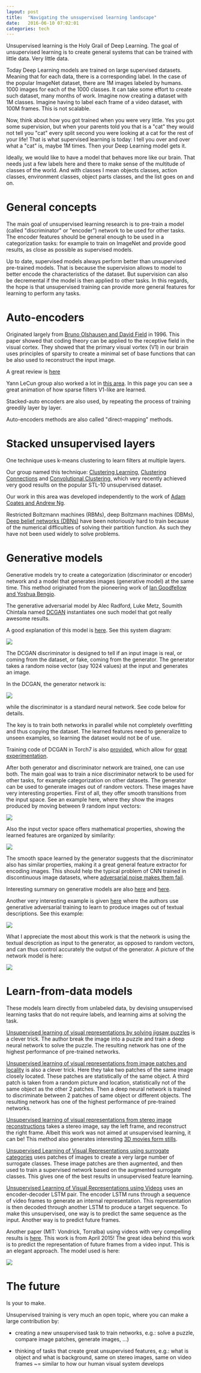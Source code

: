 ```yaml
---
layout: post
title:  "Navigating the unsupervised learning landscape"
date:   2016-06-10 07:02:01
categories: tech
---
```


Unsupervised learning is the Holy Grail of Deep Learning. The goal of unsupervised learning is to create general systems that can be trained with little data. Very little data. 

Today Deep Learning models are trained on large supervised datasets. Meaning that for each data, there is a corresponding label. In the case of the popular ImageNet dataset, there are 1M images labeled by humans. 1000 images for each of the 1000 classes. It can take some effort to create such dataset, many months of work. Imagine now creating a dataset with 1M classes. Imagine having to label each frame of a video dataset, with 100M frames. This is not scalable.

Now, think about how you got trained when you were very little. Yes you got some supervision, but when your parents told you that is a "cat" they would not tell you "cat" every split second you were looking at a cat for the rest of your life! That is what supervised learning is today: I tell you over and over what a "cat" is, maybe 1M times. Then your Deep Learning model gets it.

Ideally, we would like to have a model that behaves more like our brain. That needs just a few labels here and there to make sense of the multitude of classes of the world. And with classes I mean objects classes, action classes, environment classes, object parts classes, and the list goes on and on.

# General concepts

The main goal of unsupervised learning research is to pre-train a model  (called "discriminator" or "encoder") network to be used for other tasks. The encoder features should be general enough to be used in a categorization tasks: for example to train on ImageNet and provide good results, as close as possible as supervised models.

Up to date, supervised models always perform better than unsupervised pre-trained models. That is because the supervision allows to model to better encode the characteristics of the dataset. But supervision can also be decremental if the model is then applied to other tasks. In this regards, the hope is that unsupervised training can provide more general features for learning to perform any tasks.


# Auto-encoders

Originated largely from [Bruno Olshausen and David Field](http://redwood.psych.cornell.edu/papers/olshausen_field_1997.pdf) in 1996. This paper showed that coding theory can be applied to the receptive field in the visual cortex. They showed that the primary visual vortex (V1) in our brain uses principles of sparsity to create a minimal set of base functions that can be also used to reconstruct the input image.

A great review is [here](https://piotrmirowski.files.wordpress.com/2014/03/piotrmirowski_2014_reviewautoencoders.pdf)

Yann LeCun group also worked a lot in [this area](http://www.cs.nyu.edu/~yann/research/deep/). In this page you can see a great animation of how sparse filters V1-like are learned.

Stacked-auto encoders are also used, by repeating the process of training greedily layer by layer.

Auto-encoders methods are also called "direct-mapping" methods.



# Stacked unsupervised layers


One technique uses k-means clustering to learn filters at multiple layers. 

Our group named this technique: [Clustering Learning](http://arxiv.org/abs/1301.2820), [Clustering Connections](http://arxiv.org/abs/1306.0152) and [Convolutional Clustering](http://arxiv.org/abs/1511.06241), which very recently achieved very good results on the popular STL-10 unsupervised dataset.

Our work in this area was developed independently to the work of [Adam Coates and Andrew Ng](http://www-cs.stanford.edu/~acoates/papers/coatesng_nntot2012.pdf).

Restricted Boltzmann machines (RBMs), deep Boltzmann
machines (DBMs), [Deep belief networks (DBNs)](https://www.cs.toronto.edu/~hinton/absps/fastnc.pdf) have been notoriously hard to train because of the numerical difficulties of solving their partition function. As such they have not been used widely to solve problems.


# Generative models

Generative models try to create a categorization (discriminator or encoder) network and a model that generates images (generative model) at the same time. This method originated from the pioneering work of [Ian Goodfellow and Yoshua Bengio](http://arxiv.org/abs/1406.2661).

The generative adversarial model by Alec Radford, Luke Metz, Soumith Chintala named [DCGAN](https://arxiv.org/abs/1511.06434) instantiates one such model that got really awesome results. 

A good explanation of this model is [here](https://ishmaelbelghazi.github.io/ALI/). See this system diagram:

![](/assets/unsup/gan_simple.svg)

The DCGAN discriminator is designed to tell if an input image is real, or coming from the dataset, or fake, coming from the generator. The generator takes a random noise vector (say 1024 values) at the input and generates an image.

In the DCGAN, the generator network is:

![](/assets/unsup/dcgan.jpg)

while the discriminator is a standard neural network. See code below for details.

The key is to train both networks in parallel while not completely overfitting and thus copying the dataset. The learned features need to generalize to unseen examples, so learning the dataset would not be of use.

Training code of DCGAN in Torch7 is also [provided](https://github.com/soumith/dcgan.torch), which allow for [great experimentation](https://www.facebook.com/yann.lecun/posts/10153269667222143). 

After both generator and discriminator network are trained, one can use both. The main goal was to train a nice discriminator network to be used for other tasks, for example categorization on other datasets. The generator can be used to generate images out of random vectors. These images have very interesting properties. First of all, they offer smooth transitions from the input space. See an example here, where they show the images produced by moving between 9 random input vectors: 

![](/assets/unsup/dcgan_int.jpg)

Also the input vector space offers mathematical properties, showing the learned features are organized by similarity:

![](/assets/unsup/dcgan_math.jpg)

The smooth space learned by the generator suggests that the discriminator also has similar properties, making it a great general feature extractor for encoding images. This should help the typical problem of CNN trained in discontinuous image datasets, where [adversarial noise makes them fail](https://arxiv.org/abs/1312.6199).

Interesting summary on generative models are also [here](https://openai.com/blog/generative-models/) and [here](https://code.facebook.com/posts/1587249151575490/a-path-to-unsupervised-learning-through-adversarial-networks/).

Another very interesting example is given [here](https://arxiv.org/abs/1605.05396) where the authors use generative adversarial training to learn to produce images out of textual descriptions. See this example:

![](/assets/unsup/gatexamples.jpg)

What I appreciate the most about this work is that the network is using the textual description as input to the generator, as opposed to random vectors, and can thus control accurately the output of the generator. A picture of the network model is here:

![](/assets/unsup/gatnet.jpg)


# Learn-from-data models

These models learn directly from unlabeled data, by devising unsupervised learning tasks that do not require labels, and learning aims at solving the task.

[Unsupervised learning of visual representations by solving jigsaw puzzles](http://arxiv.org/abs/1603.09246) is a clever trick. The author break the image into a puzzle and train a deep neural network to solve the puzzle. The resulting network has one of the highest performance of pre-trained networks.

[Unsupervised learning of visual representations from image patches and locality](https://arxiv.org/abs/1511.06811) is also a clever trick. Here they take two patches of the same image closely located. These patches are statistically of the same object. A third patch is taken from a random picture and location, statistically not of the same object as the other 2 patches. Then a deep neural network is trained to discriminate between 2 patches of same object or different objects. The resulting network has one of the highest performance of pre-trained networks.


[Unsupervised learning of visual representations from stereo image reconstructions](http://arxiv.org/abs/1604.03650) takes a stereo image, say the left frame, and reconstruct the right frame. Albeit this work was not aimed at unsupervised learning, it can be! This method also generates interesting [3D movies form stills](https://github.com/piiswrong/deep3d).


[Unsupervised Learning of Visual Representations using surrogate categories](http://arxiv.org/abs/1406.6909) uses patches of images to create a very large number of surrogate classes. These image patches are then augmented, and then used to train a supervised network based on the augmented surrogate classes. This gives one of the best results in unsupervised feature learning. 

[Unsupervised Learning of Visual Representations using Videos](http://arxiv.org/abs/1505.00687) uses an encoder-decoder LSTM pair. The encoder LSTM runs through a sequence of video frames to generate an internal representation. This representation is then decoded through another LSTM to produce a target sequence. To make this unsupervised, one way is to predict the same sequence as the input. Another way is to predict
future frames.

Another paper (MIT: Vondrick, Torralba) using videos with very compelling results is [here](http://arxiv.org/abs/1504.08023). This work is from April 2015! The great idea behind this work is to predict the representation of future frames from a video input. This is an elegant approach. The model used is here:

![](/assets/unsup/mitvideonet.jpg)




# The future

Is your to make.

Unsupervised training is very much an open topic, where you can make a large contribution by:

- creating a new unsupervised task to train networks, e.g.: solve a puzzle, compare image patches, generate images, ...)

- thinking of tasks that create great unsupervised features, e.g.: what is object and what is background, same on stereo images, same on video frames ~= similar to how our human visual system develops

  